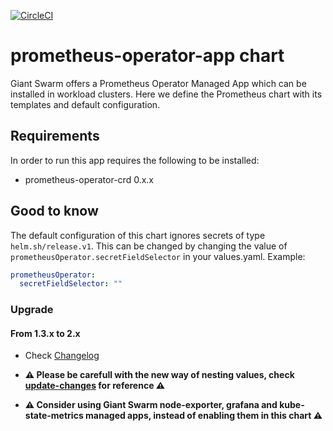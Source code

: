 [![CircleCI](https://circleci.com/gh/giantswarm/prometheus-operator-app.svg?style=shield)](https://circleci.com/gh/giantswarm/prometheus-operator-app)

# prometheus-operator-app chart

Giant Swarm offers a Prometheus Operator Managed App which can be installed in
workload clusters. Here we define the Prometheus chart with its templates and
default configuration.

## Requirements

In order to run this app requires the following to be installed:

* prometheus-operator-crd 0.x.x

## Good to know

The default configuration of this chart ignores secrets of type `helm.sh/release.v1`. This can be changed by changing the value of `prometheusOperator.secretFieldSelector` in your values.yaml. Example:

```yaml
prometheusOperator:
  secretFieldSelector: ""
```

### Upgrade
#### From 1.3.x to 2.x

* Check [Changelog](https://github.com/giantswarm/prometheus-operator-app/blob/main/CHANGELOG.md)

* **⚠️ Please be carefull with the new way of nesting values, check [update-changes](https://github.com/giantswarm/prometheus-operator-app/blob/main/changelog/23.x_32.x.md) for reference ⚠️**

* **⚠️ Consider using Giant Swarm node-exporter, grafana and kube-state-metrics managed apps, instead of enabling them in this chart ⚠️**
